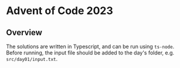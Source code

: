 # Advent of Code 2023

## Overview
The solutions are written in Typescript, and can be run using `ts-node`. Before running, the input file should be added
to the day's folder, e.g. `src/day01/input.txt`.
